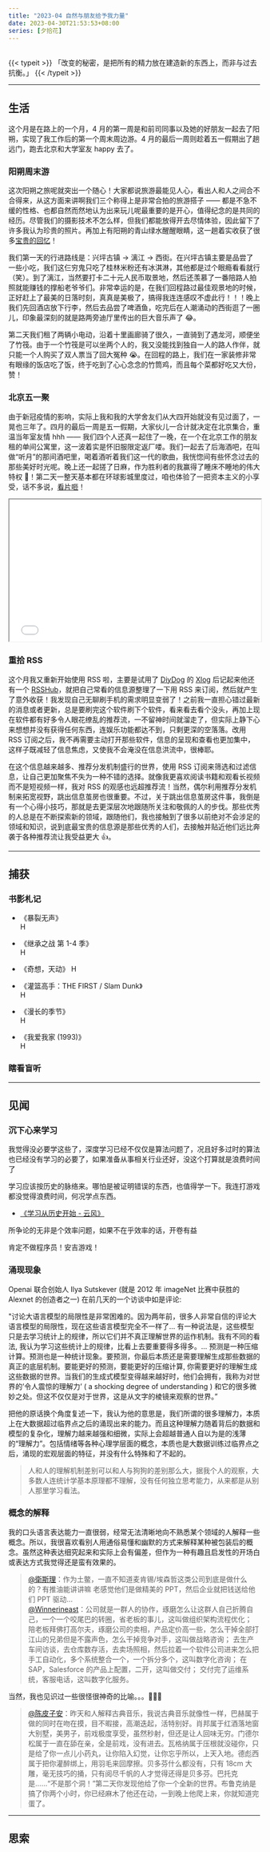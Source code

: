 ```yaml
---
title: "2023-04 自然与朋友给予我力量"
date: 2023-04-30T21:53:53+08:00
series: [夕拾花]
---
```


<br />
{{< typeit >}}
「改变的秘密，是把所有的精力放在建造新的东西上，而非与过去抗衡。」
{{< /typeit >}}

---

## 生活

这个月是在路上的一个月，4 月的第一周是和前司同事以及她的好朋友一起去了阳朔，实现了我工作后的第一个周末周边游。4 月的最后一周则趁着五一假期出了趟远门，跑去北京和大学室友 happy 去了。

### 阳朔周末游

这次阳朔之旅呢就突出一个随心！大家都说旅游最能见人心，看出人和人之间合不合得来，从这方面来讲啊我们三个称得上是非常合拍的旅游搭子 —— 都是不急不缓的性格、也都自然而然地认为出来玩儿呢最重要的是开心，值得纪念的是共同的经历。尽管我们的摄影技术不怎么样，但我们都能放得开去尽情体验，因此留下了许多我认为珍贵的照片。再加上有阳朔的青山绿水醒醒眼睛，这一趟着实收获了很多[宝贵的回忆](https://photos.app.goo.gl/c4GjVgHvX2YseKEV8)！

我们第一天的行进路线是：兴坪古镇 → 漓江 → 西街。在兴坪古镇主要是品尝了一些小吃，我们这仨穷鬼只吃了桂林米粉还有冰淇淋，其他都是过个眼瘾看看就行（笑）。到了漓江，当然要打卡二十元人民币取景地，然后还羡慕了一番陪路人拍照就能赚钱的撑船老爷爷们。非常幸运的是，在我们回程路过最佳观景地的时候，正好赶上了最美的日落时刻，真真是美极了，搞得我连连感叹不虚此行！！！晚上我们先回酒店放下行李，然后去品尝了啤酒鱼，吃完后在人潮涌动的西街逛了一圈儿，印象最深刻的就是路两旁迪厅里传出的巨大音乐声了 😂。

第二天我们租了两辆小电动，沿着十里画廊骑了很久，一直骑到了遇龙河，顺便坐了竹筏。由于一个竹筏是可以坐两个人的，我又没能找到独自一人的路人作伴，就只能一个人购买了双人票当了回大冤种 😭。在回程的路上，我们在一家装修非常有眼缘的饭店吃了饭，终于吃到了心心念念的竹筒鸡，而且每个菜都好吃又大份，赞！

### 北京五一聚

由于新冠疫情的影响，实际上我和我的大学舍友们从大四开始就没有见过面了，一晃也三年了。四月的最后一周是五一假期，大家伙儿一合计就决定在北京集合，重温当年室友情 hhh —— 我们四个人还真一起住了一晚，在一个在北京工作的朋友租的单间公寓里，这一波着实是怀旧服限定返厂喽。我们一起去了后海酒吧，在叫做“听月”的那间酒吧里，喝着酒听着我们这一代的歌曲，我恍惚间有些怀念过去的那些美好时光呢。晚上还一起搓了日麻，作为胜利者的我赢得了睡床不睡地的伟大特权 👏！第二天一整天基本都在环球影城里度过，咱也体验了一把资本主义的小享受，话不多说，[看片咂](https://photos.app.goo.gl/EcCycyi2naNxZtcf6)！

<style>iframe{ aspect-ratio: 16/9 }</style>
<iframe src="//player.bilibili.com/player.html?aid=826995569&bvid=BV1ru4y1Z7cY&cid=1154810394&page=1&autoplay=0" width="100%" allowfullscreen="true"> </iframe>

### 重拾 RSS

这个月我又重新开始使用 RSS 啦，主要是试用了 [DiyDog](https://diygod.me/about) 的 [Xlog](https://xlog.app/) 后记起来他还有一个 [RSSHub](https://docs.rsshub.app/)，就把自己常看的信息源整理了一下用 RSS 来订阅，然后就产生了意外收获！我发现自己无聊刷手机的需求明显变弱了！之前我一直担心错过最新的消息或者更新，总是要刷完这个软件刷下个软件，看来看去看个没头，再加上现在软件都有好多令人眼花缭乱的推荐流，一不留神时间就溜走了，但实际上静下心来想想并没有获得任何东西，连娱乐功能都达不到，只剩更深的空落落。改用 RSS 订阅之后，我不再需要主动打开那些软件，信息的呈现和查看也更加集中，这样子既减轻了信息焦虑，又使我不会淹没在信息洪流中，很棒耶。

在这个信息越来越多、推荐分发机制盛行的世界，使用 RSS 订阅来筛选和过滤信息，让自己更加聚焦不失为一种不错的选择。就像我更喜欢阅读书籍和观看长视频而不是短视频一样，我对 RSS 的观感也远超推荐流！当然，偶尔利用推荐分发机制来拓宽视野，跳出信息茧房也很重要。不过，关于跳出信息茧房这件事，我倒是有一个心得小技巧，那就是去更深层次地跟随所关注和敬佩的人的步伐。那些优秀的人总是在不断探索新的领域，跟随他们，我也接触到了很多以前绝对不会涉足的领域和知识，说到底最宝贵的信息源是那些优秀的人们，去接触并贴近他们远比奔袭于各种推荐流让我受益更大 👍。

---

## 捕获

### 书影札记

- 《暴裂无声》  
  H

- 《继承之战 第 1-4 季》  
  H

- 《奇想，天动》
  H

- 《灌篮高手：THE FIRST / Slam Dunk》  
  H

- 《漫长的季节》  
  H

- 《我爱我家 (1993)》  
  H

### 瞎看盲听

---

## 见闻

### 沉下心来学习

我觉得没必要学这些了，深度学习已经不仅仅是算法问题了，况且好多过时的算法也已经没有学习的必要了，如果准备从事相关行业还好，没这个打算就是浪费时间了

学习应该按历史的脉络来。哪怕是被证明错误的东西，也值得学一下。我连打游戏都没觉得浪费时间，何况学点东西。

- [《学习从历史开始 - 云风》](https://blog.codingnow.com/2007/12/history.html)

所争论的无非是个效率问题，如果不在乎效率的话，开卷有益

肯定不做程序员！安吉游戏！

### 涌现现象

Openai 联合创始人 Ilya Sutskever (就是 2012 年 imageNet 比赛中获胜的 Alexnet 的创造者之一) 在前几天的一个访谈中如是评论:

"讨论大语言模型的局限性是非常困难的。因为两年前，很多人非常自信的评论大语言模型的局限性，现在这些语言模型完全不一样了... 有一种说法是，这些模型只是去学习统计上的规律，所以它们并不真正理解世界的运作机制。我有不同的看法, 我认为学习这些统计上的规律，比看上去要重要得多得多。... 预测是一种压缩计算。预测也是一种统计现象。要预测，你最后本质还是需要理解生成那些数据的真正的底层机制。要能更好的预测，要能更好的压缩计算, 你需要更好的理解生成这些数据的世界。当我们的生成式模型变得越来越好时，他们会拥有，我称为对世界的’令人震惊的理解力’ ( a shocking degree of understanding ) 和它的很多微妙之处。但这不仅仅是对于世界，这是从文字的棱镜来观察的世界。”

把他的原话换个角度复述一下，我认为他的意思是，我们所谓的很多理解力，本质上在大数据超过临界点之后的涌现出来的能力。而且这种理解力随着背后的数据和模型的复杂化，理解力越来越强和细微，实际上会超越普通人自以为是的浅薄的“理解力”。包括情绪等各种心理学层面的概念，本质也是大数据训练过临界点之后，涌现的宏观层面的特征，并没有什么特殊和了不起的。

> 人和人的理解机制差别可以和人与狗狗的差别那么大，据我个人的观察，大多数人连统计学基本原理都不理解，没有任何独立思考能力，从来都是从别人那里学习看法。

### 概念的解释

我的口头语言表达能力一直很弱，经常无法清晰地向不熟悉某个领域的人解释一些概念。所以，我很喜欢看别人用通俗易懂和幽默的方式来解释某种被包装后的概念。虽然这种表达细究起来和实际上会有偏差，但作为一种有趣且启发性的开场白或表达方式我觉得还是蛮有效果的。

> [@衛斯理](https://twitter.com/dykaknsjwkmsmwm/status/1640998243671711746?s=20)：作为土鳖，一直不知道麦肯锡/埃森哲这类公司到底是做什么的？有推油能讲讲嘛 老感觉他们是做精美的 PPT，然后企业就把钱送给他们 PPT 驱动...  
> [@Winnerineast](https://twitter.com/winnerineast)：公司就是一群人的协作，琢磨怎么让这群人自己折腾自己，一个一个咬尾巴的转圈，省老板的事儿，这叫做组织架构流程优化；
> 陪老板拜佛打高尔夫，琢磨公司的卖相，产品定价高一些，怎么干掉全部打江山的兄弟但是不露声色，怎么干掉竞争对手，这叫做战略咨询；
> 去生产车间访谈，去仓库数存活，去卖场照相，然后拉着一个软件公司进来怎么把手工自动化，多个系统整合一个，一个拆分多个，这叫数字化咨询；
> 在 SAP，Salesforce 的产品上配置，二开，这叫做交付；
> 交付完了运维系统，客服电话，这叫数字化服务。

当然，我也见识过一些很怪很神奇的比喻。。。🙈🙊🙉

> [@陈皮子安](https://twitter.com/rebecca_hoshino/status/1648983057695637506?s=20)：昨天和人解释古典音乐，我说古典音乐就像性一样，巴赫属于做的同时在吻在摸，目不暇接，高潮迭起，活特别好。肖邦属于红酒落地窗大别墅，美男子，前戏极度享受，虽然秒射，但还是让人回味无穷。门德尔松属于一直在舔在亲，全是前戏，没有进去。瓦格纳属于压根就没碰你，只是给了你一点儿小药丸，让你陷入幻觉，让你忘乎所以，上天入地。德彪西属于把你灌醉绑上，用羽毛来回摩擦。贝多芬什么都没有，只有 18cm 大雕，毫无技巧的捅，只有阅尽千帆的人才觉得还得是贝多芬。巴托克是......“不是那个洞！”第二天你发现他给了你一个全新的世界。布鲁克纳是搞了你两个小时，你已经麻木了他还在动，一到晚上他爬上来，你就知道完蛋了。

---

## 思索
